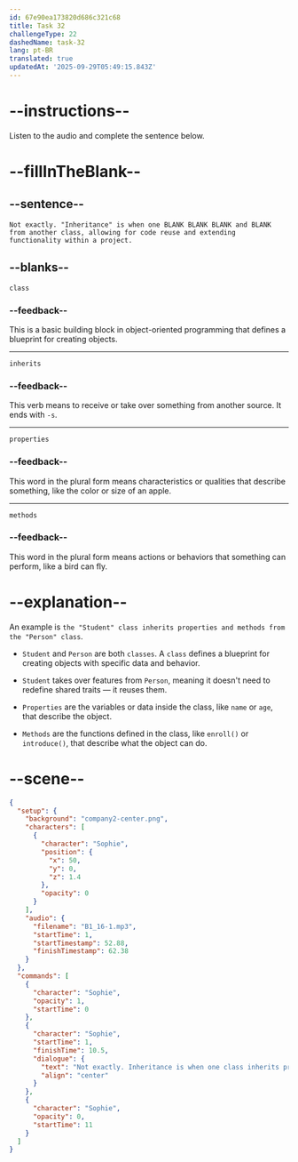 ```yaml
---
id: 67e90ea173820d686c321c68
title: Task 32
challengeType: 22
dashedName: task-32
lang: pt-BR
translated: true
updatedAt: '2025-09-29T05:49:15.843Z'
---
```


<!-- (Audio) Sophie: Not exactly. "Inheritance" is when one class inherits properties and methods from another class, allowing for code reuse and extending functionality within a project. -->

# --instructions--

Listen to the audio and complete the sentence below.

# --fillInTheBlank--

## --sentence--

`Not exactly. "Inheritance" is when one BLANK BLANK BLANK and BLANK from another class, allowing for code reuse and extending functionality within a project.`

## --blanks--

`class`

### --feedback--

This is a basic building block in object-oriented programming that defines a blueprint for creating objects.

---

`inherits`

### --feedback--

This verb means to receive or take over something from another source. It ends with `-s`.

---

`properties`

### --feedback--

This word in the plural form means characteristics or qualities that describe something, like the color or size of an apple.

---

`methods`

### --feedback--

This word in the plural form means actions or behaviors that something can perform, like a bird can fly.

# --explanation--

An example is `the "Student" class inherits properties and methods from the "Person" class`.

- `Student` and `Person` are both `classes`. A `class` defines a blueprint for creating objects with specific data and behavior.

- `Student` takes over features from `Person`, meaning it doesn't need to redefine shared traits — it reuses them.

- `Properties` are the variables or data inside the class, like `name` or `age`, that describe the object.

- `Methods` are the functions defined in the class, like `enroll()` or `introduce()`, that describe what the object can do.

# --scene--

```json
{
  "setup": {
    "background": "company2-center.png",
    "characters": [
      {
        "character": "Sophie",
        "position": {
          "x": 50,
          "y": 0,
          "z": 1.4
        },
        "opacity": 0
      }
    ],
    "audio": {
      "filename": "B1_16-1.mp3",
      "startTime": 1,
      "startTimestamp": 52.88,
      "finishTimestamp": 62.38
    }
  },
  "commands": [
    {
      "character": "Sophie",
      "opacity": 1,
      "startTime": 0
    },
    {
      "character": "Sophie",
      "startTime": 1,
      "finishTime": 10.5,
      "dialogue": {
        "text": "Not exactly. Inheritance is when one class inherits properties and methods from another class, allowing for code reuse and extending functionality within a project.",
        "align": "center"
      }
    },
    {
      "character": "Sophie",
      "opacity": 0,
      "startTime": 11
    }
  ]
}
```
